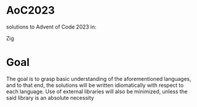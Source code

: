 # AoC2023
solutions to Advent of Code 2023 in:

Zig

# Goal
The goal is to grasp basic understanding of the aforementioned languages, and to that end, the solutions will be
written idiomatically with respect to each language.
Use of external libraries will also be minimized, unless the said library is an absolute necessity
